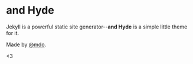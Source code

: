 # and Hyde

Jekyll is a powerful static site generator--**and Hyde** is a simple little theme for it.

Made by [@mdo](http://twitter.com/mdo).

<3